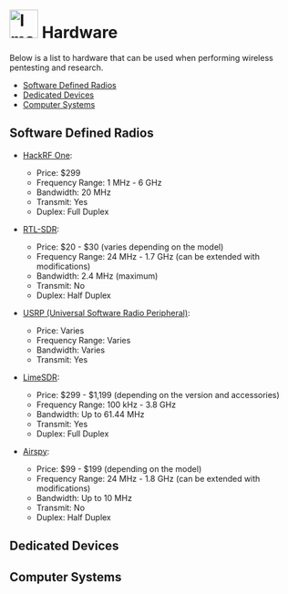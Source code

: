 # <img src="https://creazilla-store.fra1.digitaloceanspaces.com/cliparts/1999135/tool-box-clipart-md.png" alt="Image" width="50"> Hardware

Below is a list to hardware that can be used when performing wireless pentesting and research.

- [Software Defined Radios](#Software-Defined-Radios)
- [Dedicated Devices](#Dedicated-devices)
- [Computer Systems](#Computer-Systems)

## Software Defined Radios
- [HackRF One](https://greatscottgadgets.com/hackrf/):
  - Price: $299
  - Frequency Range: 1 MHz - 6 GHz
  - Bandwidth: 20 MHz
  - Transmit: Yes
  - Duplex: Full Duplex

- [RTL-SDR](https://www.rtl-sdr.com/buy-rtl-sdr-dvb-t-dongles/):
  - Price: $20 - $30 (varies depending on the model)
  - Frequency Range: 24 MHz - 1.7 GHz (can be extended with modifications)
  - Bandwidth: 2.4 MHz (maximum)
  - Transmit: No
  - Duplex: Half Duplex

- [USRP (Universal Software Radio Peripheral)](https://www.ettus.com/all-products/):
  - Price: Varies
  - Frequency Range: Varies
  - Bandwidth: Varies
  - Transmit: Yes

- [LimeSDR](https://limesdr.com/buy/):
  - Price: $299 - $1,199 (depending on the version and accessories)
  - Frequency Range: 100 kHz - 3.8 GHz
  - Bandwidth: Up to 61.44 MHz
  - Transmit: Yes
  - Duplex: Full Duplex

- [Airspy](https://airspy.com/purchase/):
  - Price: $99 - $199 (depending on the model)
  - Frequency Range: 24 MHz - 1.8 GHz (can be extended with modifications)
  - Bandwidth: Up to 10 MHz
  - Transmit: No
  - Duplex: Half Duplex


## Dedicated Devices


## Computer Systems



